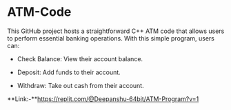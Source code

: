 # ATM-Code

This GitHub project hosts a straightforward C++ ATM code that allows users to perform essential banking operations. With this simple program, users can:  
- Check Balance: View their account balance. 
* Deposit: Add funds to their account. 
+ Withdraw: Take out cash from their account.

**Link:-**https://replit.com/@Deepanshu-64bit/ATM-Program?v=1
